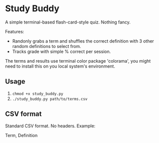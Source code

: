# Study Buddy

A simple terminal-based flash-card-style quiz. Nothing fancy.

Features:
- Randonly grabs a term and shuffles the correct definition with 3 other random definitions to select from. 
- Tracks grade with simple % correct per session. 


The terms and results use terminal color package 'colorama', you might need to install this on you local system's environment.

## Usage

1. `chmod +x study_buddy.py`  
2. `./study_buddy.py path/to/terms.csv`

## CSV format
Standard CSV format. No headers. Example:

Term, Definition 



